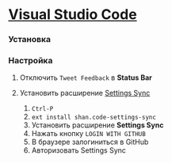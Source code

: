# [Visual Studio Code](https://code.visualstudio.com/)

### Установка

### Настройка

1. Отключить `Tweet Feedback` в **Status Bar**

1. Установить расширение [Settings Sync](https://marketplace.visualstudio.com/items?itemName=Shan.code-settings-sync)

    1. `Ctrl-P`
    1. `ext install shan.code-settings-sync`
    1. Установить расширение **Settings Sync**
    1. Нажать кнопку `LOGIN WITH GITHUB`
    1. В браузере залогиниться в GitHub
    1. Авторизовать Settings Sync
